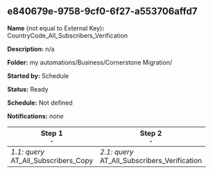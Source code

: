 ## e840679e-9758-9cf0-6f27-a553706affd7

**Name** (not equal to External Key)**:** CountryCode_All_Subscribers_Verification

**Description:** n/a

**Folder:** my automations/Business/Cornerstone Migration/

**Started by:** Schedule

**Status:** Ready

**Schedule:** Not defined

**Notifications:** _none_


| Step 1<br>_<small>-</small>_ | Step 2<br>_<small>-</small>_ |
| --- | --- |
| _1.1: query_<br>AT_All_Subscribers_Copy | _2.1: query_<br>AT_All_Subscribers_Verification |
